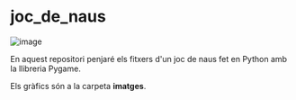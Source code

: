# joc_de_naus

![image](https://github.com/user-attachments/assets/07dfd32a-119c-41d9-a945-66de6af3ada1)

En aquest repositori penjaré els fitxers d'un joc de naus fet en Python amb la llibreria Pygame.

Els gràfics són a la carpeta **imatges**.




